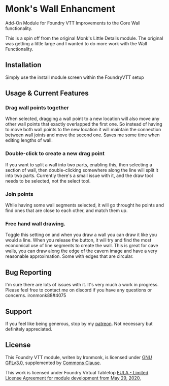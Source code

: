 # Monk's Wall Enhancment
Add-On Module for Foundry VTT
Improvements to the Core Wall functionality.

This is a spin off from the original Monk's Little Details module.  The original was getting a little large and I wanted to do more work with the Wall Functionality.

## Installation
Simply use the install module screen within the FoundryVTT setup

## Usage & Current Features

### Drag wall points together
When selected, dragging a wall point to a new location will also move any other wall points that exactly overlapped the first one.  So instead of having to move both wall points to the new location it will maintain the connection between wall joints and move the second one.  Saves me some time when editing lengths of wall.

### Double-click to create a new drag point
If you want to split a wall into two parts, enabling this, then selecting a section of wall, then double-clicking somewhere along the line will split it into two parts.
Currently there's a small issue with it, and the draw tool needs to be selected, not the select tool.

### Join points
While having some wall segments selected, it will go throught he points and find ones that are close to each other, and match them up.

### Free hand wall drawing.
Toggle this setting on and when you draw a wall you can draw it like you would a line.  When you release the button, it will try and find the most economical use of line segments to create the wall.  This is great for cave walls, you can draw along the edge of the cavern image and have a very reasonable approximation.  Some with edges that are circular.

## Bug Reporting
I'm sure there are lots of issues with it.  It's very much a work in progress.
Please feel free to contact me on discord if you have any questions or concerns. ironmonk88#4075

## Support

If you feel like being generous, stop by my <a href="https://www.patreon.com/ironmonk">patreon</a>.  Not necessary but definitely appreciated.

## License
This Foundry VTT module, writen by Ironmonk, is licensed under [GNU GPLv3.0](https://www.gnu.org/licenses/gpl-3.0.en.html), supplemented by [Commons Clause](https://commonsclause.com/).

This work is licensed under Foundry Virtual Tabletop <a href="https://foundryvtt.com/article/license/">EULA - Limited License Agreement for module development from May 29, 2020.</a>
